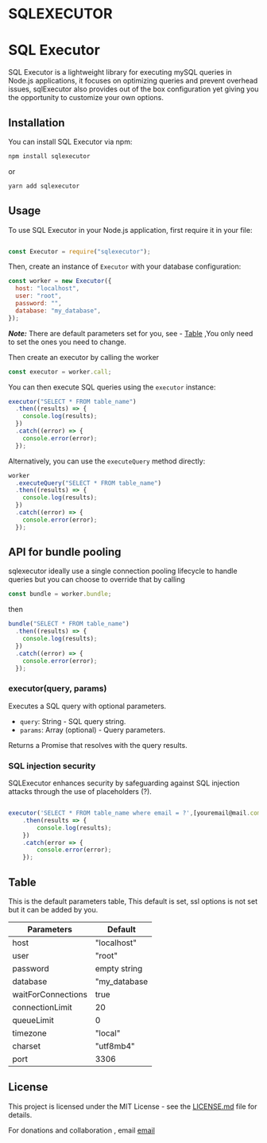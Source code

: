 # SQLEXECUTOR

# SQL Executor

SQL Executor is a lightweight library for executing mySQL queries in Node.js applications,
it focuses on optimizing queries and prevent overhead issues,
sqlExecutor also provides out of the box configuration yet giving you the opportunity to customize your own options.

## Installation

You can install SQL Executor via npm:

```bash
npm install sqlexecutor

````
or

```bash
yarn add sqlexecutor

```

## Usage

To use SQL Executor in your Node.js application, first require it in your file:

```javascript

const Executor = require("sqlexecutor");

```

Then, create an instance of `Executor` with your database configuration:

```javascript
const worker = new Executor({
  host: "localhost",
  user: "root",
  password: "",
  database: "my_database",
});
```

**_Note:_**  There are default parameters set for you, see - [Table](##table) ,You only need to set the ones you need to change.

Then create an executor by calling the worker

```javascript
const executor = worker.call;
```

You can then execute SQL queries using the `executor` instance:

```javascript
executor("SELECT * FROM table_name")
  .then((results) => {
    console.log(results);
  })
  .catch((error) => {
    console.error(error);
  });
```

Alternatively, you can use the `executeQuery` method directly:

```javascript
worker
  .executeQuery("SELECT * FROM table_name")
  .then((results) => {
    console.log(results);
  })
  .catch((error) => {
    console.error(error);
  });
```

## API for bundle pooling

sqlexecutor ideally use a single connection pooling lifecycle to handle queries but you can choose to override that by calling

```javascript
const bundle = worker.bundle;
```

then

```javascript
bundle("SELECT * FROM table_name")
  .then((results) => {
    console.log(results);
  })
  .catch((error) => {
    console.error(error);
  });
```

### executor(query, params)

Executes a SQL query with optional parameters.

- `query`: String - SQL query string.
- `params`: Array (optional) - Query parameters.

Returns a Promise that resolves with the query results.

### SQL injection security

SQLExecutor enhances security by safeguarding against SQL injection attacks through the use of placeholders (?).

```javascript

executor('SELECT * FROM table_name where email = ?',[youremail@mail.com])
    .then(results => {
        console.log(results);
    })
    .catch(error => {
        console.error(error);
    });
```

## Table

This is the default parameters table, This default is set, ssl options is not set but it can be added by you.

| Parameters         | Default      |
| ------------------ | ------------ |
| host               | "localhost"  |
| user               | "root"       |
| password           | empty string |
| database           | "my_database |
| waitForConnections | true         |
| connectionLimit    | 20           |
| queueLimit         | 0            |
| timezone           | "local"      |
| charset            | "utf8mb4"    |
| port               | 3306         |

## License

This project is licensed under the MIT License - see the [LICENSE.md](LICENSE.md) file for details.


For donations and collaboration , email [email](mailto:peterninyo4@gmail.com)


